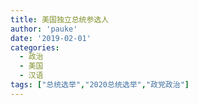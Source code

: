 ```yaml
---
title: 美国独立总统参选人
author: 'pauke'
date: '2019-02-01'
categories:
  - 政治
  - 美国
  - 汉语
tags: ["总统选举","2020总统选举","政党政治"]
---
```


